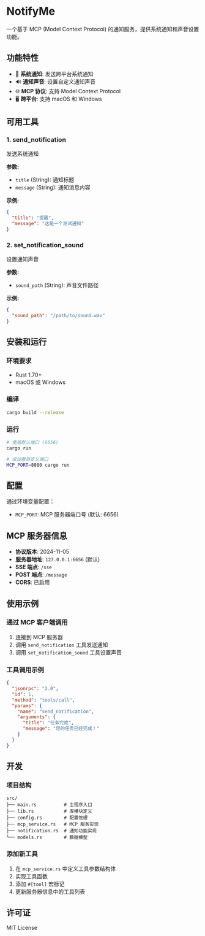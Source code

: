 # NotifyMe

一个基于 MCP (Model Context Protocol) 的通知服务，提供系统通知和声音设置功能。

## 功能特性

- 🔔 **系统通知**: 发送跨平台系统通知
- 🔊 **通知声音**: 设置自定义通知声音
- 🌐 **MCP 协议**: 支持 Model Context Protocol
- 🖥️ **跨平台**: 支持 macOS 和 Windows

## 可用工具

### 1. send_notification
发送系统通知

**参数:**
- `title` (String): 通知标题
- `message` (String): 通知消息内容

**示例:**
```json
{
  "title": "提醒",
  "message": "这是一个测试通知"
}
```

### 2. set_notification_sound
设置通知声音

**参数:**
- `sound_path` (String): 声音文件路径

**示例:**
```json
{
  "sound_path": "/path/to/sound.wav"
}
```

## 安装和运行

### 环境要求
- Rust 1.70+
- macOS 或 Windows

### 编译
```bash
cargo build --release
```

### 运行
```bash
# 使用默认端口 (6656)
cargo run

# 或设置自定义端口
MCP_PORT=8080 cargo run
```

## 配置

通过环境变量配置：

- `MCP_PORT`: MCP 服务器端口号 (默认: 6656)

## MCP 服务器信息

- **协议版本**: 2024-11-05
- **服务器地址**: `127.0.0.1:6656` (默认)
- **SSE 端点**: `/sse`
- **POST 端点**: `/message`
- **CORS**: 已启用

## 使用示例

### 通过 MCP 客户端调用

1. 连接到 MCP 服务器
2. 调用 `send_notification` 工具发送通知
3. 调用 `set_notification_sound` 工具设置声音

### 工具调用示例

```json
{
  "jsonrpc": "2.0",
  "id": 1,
  "method": "tools/call",
  "params": {
    "name": "send_notification",
    "arguments": {
      "title": "任务完成",
      "message": "您的任务已经完成！"
    }
  }
}
```

## 开发

### 项目结构
```
src/
├── main.rs          # 主程序入口
├── lib.rs           # 库模块定义
├── config.rs        # 配置管理
├── mcp_service.rs   # MCP 服务实现
├── notification.rs  # 通知功能实现
└── models.rs        # 数据模型
```

### 添加新工具

1. 在 `mcp_service.rs` 中定义工具参数结构体
2. 实现工具函数
3. 添加 `#[tool]` 宏标记
4. 更新服务器信息中的工具列表

## 许可证

MIT License
